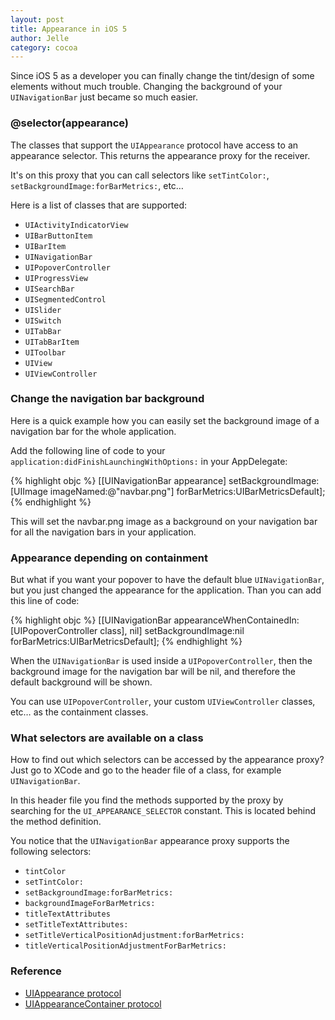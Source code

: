 ```yaml
---
layout: post
title: Appearance in iOS 5
author: Jelle
category: cocoa
---
```


Since iOS 5 as a developer you can finally change the tint/design of some elements without much trouble. Changing the background of your `UINavigationBar` just became so much easier.

### @selector(appearance)

The classes that support the `UIAppearance` protocol have access to an appearance selector. This returns the appearance proxy for the receiver.

It's on this proxy that you can call selectors like `setTintColor:`, `setBackgroundImage:forBarMetrics:`, etc…

Here is a list of classes that are supported:

- `UIActivityIndicatorView`
- `UIBarButtonItem`
- `UIBarItem`
- `UINavigationBar`
- `UIPopoverController`
- `UIProgressView`
- `UISearchBar`
- `UISegmentedControl`
- `UISlider`
- `UISwitch`
- `UITabBar`
- `UITabBarItem`
- `UIToolbar`
- `UIView`
- `UIViewController`

### Change the navigation bar background

Here is a quick example how you can easily set the background image of a navigation bar for the whole application.

Add the following line of code to your `application:didFinishLaunchingWithOptions:` in your AppDelegate:

{% highlight objc %}
[[UINavigationBar appearance] 
		setBackgroundImage:[UIImage imageNamed:@"navbar.png"]
		forBarMetrics:UIBarMetricsDefault];
{% endhighlight %}

This will set the navbar.png image as a background on your navigation bar for all the navigation bars in your application.

### Appearance depending on containment

But what if you want your popover to have the default blue `UINavigationBar`, but you just changed the appearance for the application. Than you can add this line of code:

{% highlight objc %}
[[UINavigationBar appearanceWhenContainedIn:
		[UIPopoverController class], nil] 
				setBackgroundImage:nil 
				forBarMetrics:UIBarMetricsDefault];
{% endhighlight %}

When the `UINavigationBar` is used inside a `UIPopoverController`, then the background image for the navigation bar will be nil, and therefore the default background will be shown.

You can use `UIPopoverController`, your custom `UIViewController` classes, etc… as the containment classes.

### What selectors are available on a class

How to find out which selectors can be accessed by the appearance proxy? Just go to XCode and go to the header file of a class, for example `UINavigationBar`.

In this header file you find the methods supported by the proxy by searching for the `UI_APPEARANCE_SELECTOR` constant. This is located behind the method definition.

You notice that the `UINavigationBar` appearance proxy supports the following selectors:

- `tintColor`
- `setTintColor:`
- `setBackgroundImage:forBarMetrics:`
- `backgroundImageForBarMetrics:`
- `titleTextAttributes`
- `setTitleTextAttributes:`
- `setTitleVerticalPositionAdjustment:forBarMetrics:`
- `titleVerticalPositionAdjustmentForBarMetrics:`

### Reference

- [UIAppearance protocol](http://developer.apple.com/library/ios/#documentation/uikit/reference/UIAppearance_Protocol/Reference/Reference.html)
- [UIAppearanceContainer protocol](http://developer.apple.com/library/ios/#recipes/UIAppearanceContainer_Protocol/Reference/Reference.html#//apple_ref/occ/intf/UIAppearanceContainer)
